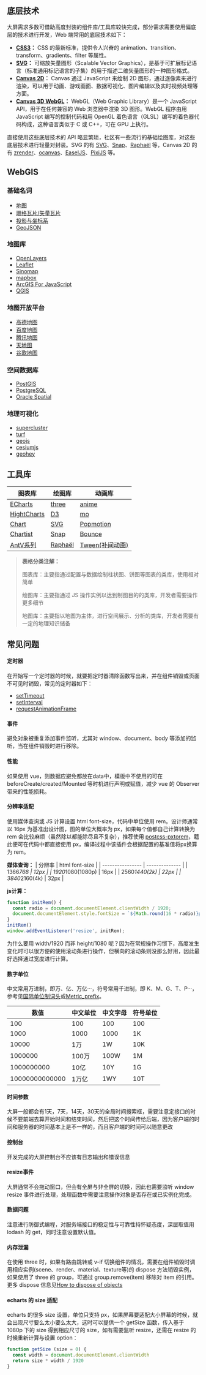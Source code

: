 ## 底层技术
大屏需求多数可借助高度封装的组件库/工具库较快完成，部分需求需要使用偏底层的技术进行开发，Web 端常用的底层技术如下：
* **[CSS3](https://developer.mozilla.org/zh-CN/docs/Archive/CSS3)：** CSS 的最新标准，提供令人兴奋的 animation、transition、transform、gradients、filter 等属性。
* **[SVG](https://developer.mozilla.org/zh-CN/docs/Web/SVG/Tutorial)：** 可缩放矢量图形（Scalable Vector Graphics），是基于可扩展标记语言（标准通用标记语言的子集）的用于描述二维矢量图形的一种图形格式。
* **[Canvas 2D](https://developer.mozilla.org/zh-CN/docs/Web/API/Canvas_API)：** Canvas 通过 JavaScript 来绘制 2D 图形，通过逐像素来进行渲染，可以用于动画、游戏画面、数据可视化、图片编辑以及实时视频处理等方面。
* **[Canvas 3D WebGL](https://developer.mozilla.org/zh-CN/docs/Web/API/WebGL_API)：** WebGL（Web Graphic Library）是一个 JavaScript API，用于在任何兼容的 Web 浏览器中渲染 3D 图形。WebGL 程序由用 JavaScript 编写的控制代码和用 OpenGL 着色语言（GLSL）编写的着色器代码构成，这种语言类似于 C 或 C++，可在 GPU 上执行。

直接使用这些底层技术的 API 略显繁琐，社区有一些流行的基础绘图库，对这些底层技术进行轻量对封装。SVG 的有 [SVG](https://svgjs.com/)、[Snap](http://snapsvg.io)、[Raphaël](https://github.com/DmitryBaranovskiy/raphael) 等，Canvas 2D 的有 [zrender](https://ecomfe.github.io/zrender-doc/public/)、[ocanvas](http://ocanvas.org/)、[EaselJS](https://www.createjs.com/docs/easeljs/modules/EaselJS.html)、[PixiJS](https://www.pixijs.com/) 等。

## WebGIS
### 基础名词
* [地图](https://zh.wikipedia.org/wiki/%E5%9C%B0%E5%9B%BE)
* [珊格瓦片/矢量瓦片](https://www.jianshu.com/p/59d4ab010ee9)
* [投影与坐标系](https://blog.csdn.net/liuxu841911548/article/details/78569519#31%E7%8F%8A%E6%A0%BC%E7%93%A6%E7%89%87%E5%92%8C%E7%9F%A2%E9%87%8F%E7%93%A6%E7%89%87%E7%9A%84%E6%A6%82%E5%BF%B5)
* [GeoJSON](https://www.oschina.net/translate/geojson-spec#geometrycollection)

### 地图库
* [OpenLayers](https://openlayers.org/)
* [Leaflet](https://leafletjs.com/)
* [Sinomap](http://sinomap.ewind.us/)
* [mapbox](https://docs.mapbox.com/mapbox-gl-js/overview/)
* [ArcGIS For JavaScript](https://developers.arcgis.com/javascript/)
* [QGIS](https://www.qgis.org/en/site/)

### 地图开放平台
* [高德地图](https://lbs.amap.com/api/javascript-api/summary)
* [百度地图](https://lbsyun.baidu.com/index.php?title=jspopular3.0)
* [腾讯地图](https://lbs.qq.com/javascript_v2/index.html)
* [天地图](http://lbs.tianditu.gov.cn/api/js4.0/guide.html)
* [谷歌地图](https://developers.google.com/maps/documentation/javascript/tutorial?hl=zh-cn)

### 空间数据库
* [PostGIS](https://postgis.net/)
* [PostgreSQL](https://www.postgresql.org/)
* [Oracle Spatial](https://www.oracle.com/database/technologies/spatialandgraph.html)

### 地理可视化
* [supercluster](https://github.com/mapbox/supercluster)
* [turf](http://turfjs.org/)
* [geojs](https://github.com/OpenGeoscience/geojs)
* [cesiumjs](https://cesiumjs.org/)
* [geohey](https://geohey.com/home/?go)


## 工具库
| 图表库                                                          | 绘图库                                                                               | 动画库                                                                    |
| --------------------------------------------------------------- | ------------------------------------------------------------------------------------ | ------------------------------------------------------------------------- |
| [ECharts](https://www.echartsjs.com)                            | [three](https://threejs.org/docs/index.html#manual/en/introduction/Creating-a-scene) | [anime](https://animejs.com/)                                             |
| [HightCharts](https://www.highcharts.com)                       | [D3](https://d3js.org/)                                                              | [mo](https://github.com/mojs/mojs)                                        |
| [Chart](https://www.chartjs.org/)                               | [SVG](https://svgjs.com/)                                                            | [Popmotion](https://popmotion.io/)                                        |
| [Chartist](https://gionkunz.github.io/chartist-JS/)             | [Snap](http://snapsvg.io)                                                            | [Bounce](http://bouncejs.com/)                                            |
| [AntV系列](https://antv.alipay.com/zh-cn/index.html#__products) | [Raphaël](https://github.com/DmitryBaranovskiy/raphael)                              | [Tween(补间动画)](https://createjs.com/docs/tweenjs/modules/TweenJS.html) |

>**表格分类注解：**
>
>图表库：主要指通过配置与数据绘制柱状图、饼图等图表的类库，使用相对简单
>
>绘图库：主要指通过 JS 操作实例以达到制图目的的类库，开发者需要操作更多细节
>
>地图库：主要指以地图为主体，进行空间展示、分析的类库，开发者需要有一定的地理知识储备

<!-- ## 算法
借助三角函数、矩阵运算等完成物体位置坐标、物体形状大小、物体位移距离、坐标转换等计算。

## 图形学（进阶）
GLSL、shader、分形、相变、光的衍射 -->

## 常见问题

#### 定时器

在开始写一个定时器的时候，就要把定时器清除函数写出来，并在组件销毁或页面不可见时销毁，常见的定时器如下：
* [setTimeout](https://developer.mozilla.org/zh-CN/docs/Web/API/Window/setTimeout)
* [setInterval](https://developer.mozilla.org/zh-CN/docs/Web/API/Window/setInterval)
* [requestAnimationFrame](https://developer.mozilla.org/zh-CN/docs/Web/API/Window/requestAnimationFrame)

#### 事件

避免对象被重复添加事件监听，尤其对 window、document、body 等添加的监听，当在组件销毁时进行移除。

#### 性能

如果使用 vue，则数据应避免都放在data中，模版中不使用的可在 beforeCreate/created/Mounted 等时机进行声明或赋值，减少 vue 的 Observer 带来的性能损耗。

#### 分辨率适配

使用媒体查询或 JS 计算设置 html font-size，代码中单位使用 rem。设计师通常以 16px 为基准出设计图，图的单位大概率为 px，如果每个值都自己计算转换为 rem 会比较麻烦（虽然除以都能除尽且不复杂），推荐使用   [postcss-pxtorem](https://github.com/cuth/postcss-pxtorem)，籍此便可在代码中都直接使用 px，编译过程中该插件会根据配置的基准值将px换算为 rem。

**媒体查询：**
| 分辨率           | html font-size |
| ---------------- | -------------- |
| 1366*768         | 12px           |
| 1920*1080(1080p) | 16px           |
| 2560*1440(2k)    | 22px           |
| 3840*2160(4k)    | 32px           |

**js计算：**
```js
function initRem() {
  const radio = document.documentElement.clientWidth / 1920;
  document.documentElement.style.fontSize = `${Math.round(16 * radio)}px`;
}
initRem()
window.addEventListener('resize', initRem);
```
为什么要用 width/1920 而非 height/1080 呢？因为在常规操作习惯下，高度发生变化时可以很方便的使用滚动条进行操作，但横向的滚动条则没那么好用，因此最好选择通过宽度进行计算。

#### 数字单位

中文常用万进制，即万、亿、万亿···，符号常用千进制，即 K、M、G、T、P···，参考见[国际单位制词头](https://zh.wikipedia.org/wiki/%E5%9B%BD%E9%99%85%E5%8D%95%E4%BD%8D%E5%88%B6%E8%AF%8D%E5%A4%B4)或[Metric_prefix](https://en.wikipedia.org/wiki/Metric_prefix)。

| 数值           | 中文单位 | 中文字母 | 符号单位 |
| -------------- | -------- | -------- | -------- |
| 100            | 100      | 100      | 100      |
| 1000           | 1000     | 1000     | 1K       |
| 10000          | 1万      | 1W       | 10K      |
| 1000000        | 100万    | 100W     | 1M       |
| 1000000000     | 10亿     | 10Y      | 1G       |
| 10000000000000 | 1万亿    | 1WY      | 10T      |

#### 时间参数

大屏一般都会有1天，7天，14天，30天的全局时间搜索框，需要注意定接口的时候不要前端去算开始时间和结束时间，然后把这个时间传给后端，因为客户端的时间和服务器的时间基本上是不一样的，而且客户端的时间可以随意更改

#### 控制台

开发完成的大屏控制台不应该有日志输出和错误信息

#### resize事件

大屏通常不会拖动窗口，但会有全屏与非全屏的切换，因此也需要监听 window resize 事件进行处理，处理函数中需要注意操作对象是否存在或已实例化完成。

#### 数据问题

注意进行防御式编程，对服务端接口的稳定性与可靠性持怀疑态度，深层取值用 lodash 的 get，同时注意设置默认值。

#### 内存泄漏

在使用 three 时，如果有路由跳转或 v-if 切换组件的情况，需要在组件销毁时调用相应实例(scene、render、material、texture等)的 dispose 方法销毁实例，如果使用了 three 的 group，可通过 group.remove(item) 移除对 item 的引用。更多 dispose 信息见[How to dispose of objects](https://threejs.org/docs/index.html#manual/en/introduction/How-to-dispose-of-objects)

#### echarts 的 size 适配

echarts 的很多 size 设置，单位只支持 px，如果屏幕要适配大小屏幕的时候，就会出现尺寸要么太小要么太大，这时可以提供一个 getSize 函数，传入基于 1080p 下的 size 得到相应尺寸的 size，如有需要监听 resize，还需在 resize 的时候重新计算与设置 option：
```js
function getSize (size = 0) {
  const width = document.documentElement.clientWidth
  return size * width / 1920
}
```
